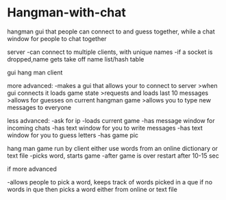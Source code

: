 # Hangman-with-chat
hangman gui that people can connect to and guess together, while a chat window for people to chat together


server
  -can connect to multiple clients, with unique names
  -if a socket is dropped,name gets take off name list/hash table
  
gui hang man client

  more advanced:
  -makes a gui that allows your to connect to server
    >when gui connects it loads game state
    >requests and loads last 10 messages
    >allows for guesses on current hangman game
    >allows you to type new messages to everyone
    
    
 less advanced:
  -ask for ip
  -loads current game
  -has message window for incoming chats
  -has text window for you to write messages
  -has text window for you to guess letters
  -has game pic 
  
 
 hang man game run by client
 either use words from an online dictionary or text file
  -picks word, starts game
  -after game is over restart after 10-15 sec
  
  if more advanced 
  
  -allows people to pick a word, keeps track of words picked in a que
  if no words in que then picks a word either from online or text file
  
  
  
